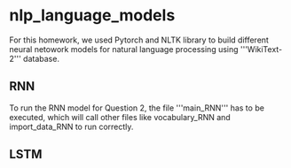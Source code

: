 # nlp_language_models

For this homework, we used Pytorch and NLTK library to build different neural netowork models for natural language processing using '''WikiText-2''' database.

## RNN

To run the RNN model for Question 2, the file '''main_RNN''' has to be executed, which will call other files like vocabulary_RNN and import_data_RNN to run correctly.


## LSTM
